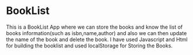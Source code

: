 # BookList
This is a BookList App where we can store the books and know the list of books information(such as isbn,name,author) and also we can then update the name of the book and delete the book.
I have used Javascript and Html for building the booklist and used localStorage for Storing the Books.
